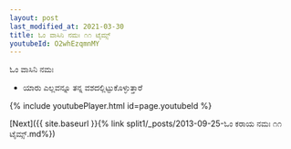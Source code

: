 ```yaml
---
layout: post
last_modified_at: 2021-03-30
title: ಓಂ ವಾಸಿನಿ ನಮಃ ೧೧ ಟೈಮ್ಸ್
youtubeId: O2whEzqmnMY
---
```

 
 
 ಓಂ ವಾಸಿನಿ ನಮಃ  
 
 -  ಯಾರು ಎಲ್ಲವನ್ನೂ ತನ್ನ ವಶದಲ್ಲಿಟ್ಟುಕೊಳ್ಳುತ್ತಾರೆ 
 
  
 
  
 
 
 
 
 
 


{% include youtubePlayer.html id=page.youtubeId %}
 
[Next]({{ site.baseurl }}{% link  split1/_posts/2013-09-25-ಓಂ ಕರಾಯ ನಮಃ ೧೧ ಟೈಮ್ಸ್.md%})
 
